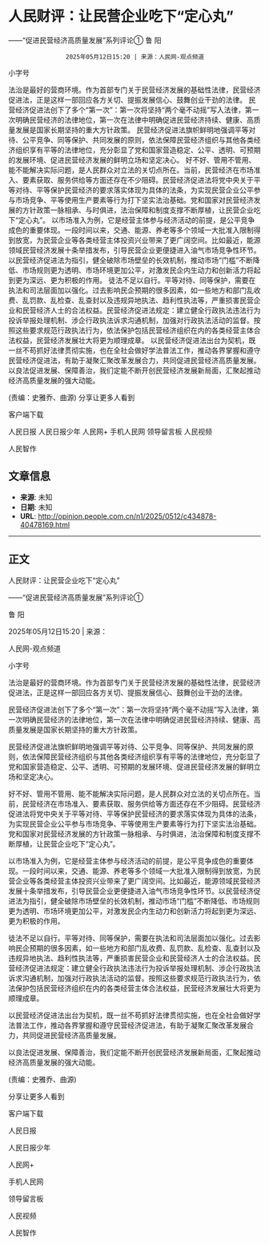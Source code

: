 # 人民财评：让民营企业吃下“定心丸”
——“促进民营经济高质量发展”系列评论①
鲁 阳


					2025年05月12日15:20 | 来源：人民网-观点频道


小字号





法治是最好的营商环境。作为首部专门关于民营经济发展的基础性法律，民营经济促进法，正是这样一部回应各方关切、提振发展信心、鼓舞创业干劲的法律。
民营经济促进法创下了多个“第一次”：第一次将坚持“两个毫不动摇”写入法律，第一次明确民营经济的法律地位，第一次在法律中明确促进民营经济持续、健康、高质量发展是国家长期坚持的重大方针政策。
民营经济促进法旗帜鲜明地强调平等对待、公平竞争、同等保护、共同发展的原则，依法保障民营经济组织与其他各类经济组织享有平等的法律地位，充分彰显了党和国家营造稳定、公平、透明、可预期的发展环境、促进民营经济发展的鲜明立场和坚定决心。
好不好、管用不管用、能不能解决实际问题，是人民群众对立法的关切点所在。当前，民营经济在市场准入、要素获取、服务供给等方面还存在不少阻碍。民营经济促进法将党中央关于平等对待、平等保护民营经济的要求落实体现为具体的法条，为实现民营企业公平参与市场竞争、平等使用生产要素等行为打下坚实法治基础。党和国家对民营经济发展的方针政策一脉相承、与时俱进，法治保障和制度支撑不断厚植，让民营企业吃下“定心丸”。
以市场准入为例，它是经营主体参与经济活动的前提，是公平竞争成色的重要体现。一段时间以来，交通、能源、养老等多个领域一大批准入限制得到放宽，为民营企业等各类经营主体投资兴业带来了更广阔空间。比如最近，能源领域民营经济发展十条举措发布，引导民营企业更便捷进入油气市场竞争性环节。以民营经济促进法为指引，健全破除市场壁垒的长效机制，推动市场“门槛”不断降低、市场规则更为透明、市场环境更加公平，对激发民企内生动力和创新活力将起到更为深远、更为积极的作用。
徒法不足以自行。平等对待、同等保护，需要在执法和司法层面加以强化。过去影响民企预期的很多因素，如一些地方和部门乱收费、乱罚款、乱检查、乱查封以及违规异地执法、趋利性执法等，严重损害民营企业和民营经济人士的合法权益。民营经济促进法规定：建立健全行政执法违法行为投诉举报处理机制、涉企行政执法诉求沟通机制，加强对行政执法活动的监督。按照这些要求规范行政执法行为，依法保护包括民营经济组织在内的各类经营主体合法权益，民营经济发展壮大将更为顺理成章。
以民营经济促进法出台为契机，既一丝不苟抓好法律贯彻实施，也在全社会做好学法普法工作，推动各界掌握和遵守民营经济促进法，有助于凝聚汇聚改革发展合力，共同促进民营经济高质量发展。
以良法促进发展、保障善治，我们定能不断开创民营经济发展新局面，汇聚起推动经济高质量发展的强大动能。

(责编：史雅乔、曲源)
分享让更多人看到  


客户端下载

人民日报
人民日报少年
人民网+
手机人民网
领导留言板
人民视频

人民智作

## 文章信息

- **来源**: 未知
- **日期**: 未知
- **URL**: http://opinion.people.com.cn/n1/2025/0512/c434878-40478169.html

---

## 正文

人民财评：让民营企业吃下“定心丸”

——“促进民营经济高质量发展”系列评论①

鲁 阳

2025年05月12日15:20 | 来源：

人民网-观点频道

小字号

法治是最好的营商环境。作为首部专门关于民营经济发展的基础性法律，民营经济促进法，正是这样一部回应各方关切、提振发展信心、鼓舞创业干劲的法律。

民营经济促进法创下了多个“第一次”：第一次将坚持“两个毫不动摇”写入法律，第一次明确民营经济的法律地位，第一次在法律中明确促进民营经济持续、健康、高质量发展是国家长期坚持的重大方针政策。

民营经济促进法旗帜鲜明地强调平等对待、公平竞争、同等保护、共同发展的原则，依法保障民营经济组织与其他各类经济组织享有平等的法律地位，充分彰显了党和国家营造稳定、公平、透明、可预期的发展环境、促进民营经济发展的鲜明立场和坚定决心。

好不好、管用不管用、能不能解决实际问题，是人民群众对立法的关切点所在。当前，民营经济在市场准入、要素获取、服务供给等方面还存在不少阻碍。民营经济促进法将党中央关于平等对待、平等保护民营经济的要求落实体现为具体的法条，为实现民营企业公平参与市场竞争、平等使用生产要素等行为打下坚实法治基础。党和国家对民营经济发展的方针政策一脉相承、与时俱进，法治保障和制度支撑不断厚植，让民营企业吃下“定心丸”。

以市场准入为例，它是经营主体参与经济活动的前提，是公平竞争成色的重要体现。一段时间以来，交通、能源、养老等多个领域一大批准入限制得到放宽，为民营企业等各类经营主体投资兴业带来了更广阔空间。比如最近，能源领域民营经济发展十条举措发布，引导民营企业更便捷进入油气市场竞争性环节。以民营经济促进法为指引，健全破除市场壁垒的长效机制，推动市场“门槛”不断降低、市场规则更为透明、市场环境更加公平，对激发民企内生动力和创新活力将起到更为深远、更为积极的作用。

徒法不足以自行。平等对待、同等保护，需要在执法和司法层面加以强化。过去影响民企预期的很多因素，如一些地方和部门乱收费、乱罚款、乱检查、乱查封以及违规异地执法、趋利性执法等，严重损害民营企业和民营经济人士的合法权益。民营经济促进法规定：建立健全行政执法违法行为投诉举报处理机制、涉企行政执法诉求沟通机制，加强对行政执法活动的监督。按照这些要求规范行政执法行为，依法保护包括民营经济组织在内的各类经营主体合法权益，民营经济发展壮大将更为顺理成章。

以民营经济促进法出台为契机，既一丝不苟抓好法律贯彻实施，也在全社会做好学法普法工作，推动各界掌握和遵守民营经济促进法，有助于凝聚汇聚改革发展合力，共同促进民营经济高质量发展。

以良法促进发展、保障善治，我们定能不断开创民营经济发展新局面，汇聚起推动经济高质量发展的强大动能。

(责编：史雅乔、曲源)

分享让更多人看到

客户端下载

人民日报

人民日报少年

人民网+

手机人民网

领导留言板

人民视频

人民智作

